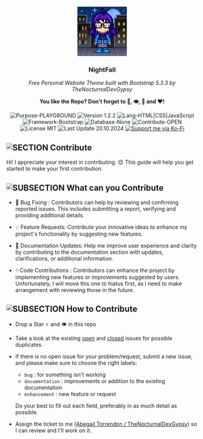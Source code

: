 <p align="center"><img src="/md_assets/img-profile.png" alt="Logo" width="130" height="130"></p>
<h3 align="center">NightFall</h3>
<p align="center"><em>Free Personal Website Theme built with Bootstrap 5.3.3 by TheNocturnalDevGypsy</em></p>
<p align="center"><strong>You like the Repo? Don't forget to 🌟, 👁️, 🔱 and ❤️!</strong></p>
<p align="center">
   <img src="https://img.shields.io/badge/Purpose-PLAYGROUND-%2300416a?logoColor=white&labelColor=%2300416a&color=%2324292e&textColor=white" alt="Purpose-PLAYGROUND">
   <img src="https://img.shields.io/badge/Version-1.2.2-%2300416a?logoColor=white&labelColor=%2300416a&color=%2324292e&textColor=white" alt="Version 1.2.2">
   <img src="https://img.shields.io/badge/Lang-HTML%20|%20CSS%20|%20JavaScript-%2300416a?logoColor=white&labelColor=%2300416a&color=%2324292e&textColor=white" alt="Lang-HTML|CSS|JavaScript">
   <img src="https://img.shields.io/badge/Framework-Bootstrap-%2300416a?logoColor=white&labelColor=%2300416a&color=%2324292e&textColor=white" alt="Framework-Bootstrap">
   <img src="https://img.shields.io/badge/Database-None-%2300416a?logoColor=white&labelColor=%2300416a&color=%2324292e&textColor=white" alt="Database-None">
   <img src="https://img.shields.io/badge/Contribute-OPEN-%2300416a?logoColor=white&labelColor=%2300416a&color=%2324292e&textColor=white" alt="Contribute-OPEN">
   <img src="https://img.shields.io/badge/License-MIT-%2300416a?logoColor=white&labelColor=%2300416a&color=%2324292e&textColor=white" alt="License MIT">
   <img src="https://img.shields.io/badge/Last%20Update-20.10.2024-%2300416a?logoColor=white&labelColor=%2300416a&color=%2324292e&textColor=white" alt="Last Update 20.10.2024">
   <a href="https://ko-fi.com/thenocturnaldevgypsy">
      <img src="https://img.shields.io/badge/Support%20me%20via%20Ko--Fi-%2300416a?logo=ko-fi&logoColor=white&color=%2300416a&textColor=white" alt="Support me via Ko-Fi">
   </a>
</p>

## ![SECTION Contribute](https://custom-icon-badges.demolab.com/badge/-Contribute-2471AE?logo=code-of-conduct&logoColor=white&labelColor=2471AE)

Hi! I appreciate your interest in contributing. 😊 This guide will help you get started to make your first contribution.

## ![SUBSECTION What can you Contribute](https://custom-icon-badges.demolab.com/badge/-What%20you%20can%20Contribute-24292e?logo=people&logoColor=white&labelColor=00416a)

- 🐞 Bug Fixing : Contributors can help by reviewing and confirming reported issues. This includes submitting a report, verifying and providing additional details.

- 💡 Feature Requests: Contribute your innovative ideas to enhance my project's functionality by suggesting new features.

- 📝 Documentation Updates: Help me improve user experience and clarity by contributing to the documentation section with updates, clarifications, or additional information.

- ✨Code Contributions : Contributors can enhance the project by implementing new features or improvements suggested by users. Unfortunately, I will move this one to hiatus first, as I need to make arrangement with reviewing those in the future.

## ![SUBSECTION How to Contribute](https://custom-icon-badges.demolab.com/badge/-How%20to%20Contribute-24292e?logo=people&logoColor=white&labelColor=00416a)

- Drop a Star ⭐ and 👁️ in this repo
- Take a look at the existing [open](https://github.com/thenocturnaldevgypsy-io/nightfall-bootstrap-template-developer-portfolio/issues?q=is%3Aopen+is%3Aissue) and [closed](https://github.com/thenocturnaldevgypsy-io/nightfall-bootstrap-template-developer-portfolio/issues?q=is%3Aissue+is%3Aclosed) issues for possible duplicates.
- If there is no open issue for your problem/request, submit a new issue, and please make sure to choose the right labels:
   - `bug` : for something isn't working
   - `documentation` : improvements or addition to the existing documentation
   - `enhancement` : new feature or request
   
   Do your best to fill out each field, preferably in as much detail as possible.
- Assign the ticket to me ([Abegail Torrendon / TheNocturnalDevGypsy](https://github.com/thenocturnaldevgypsy-io)) so I can review and I'll work on it.
